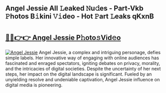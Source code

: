 ## Angel Jessie All 𝙻eaked 𝙽u𝚍es - Part-Vkb 𝙿hotos B𝚒kini 𝚅𝚒deo - Hot 𝙿art 𝙻eaks qKxnB

# <h2><a href="http://ld2l0s1.urlbe.top/?page=Angel+Jessie">🔗🔗👉👉 Angel Jessie P𝚑oto𝚜Vid𝚎o</a></h2>

[![Angel Jessie](https://i.imgur.com/eBuTRDB.gif)](http://ld2l0s1.urlbe.top/?page=Angel+Jessie)
Angel Jessie, a complex and intriguing personage, defies simple labels. Her innovative way of engaging with online audiences has fascinated and enraged spectators, igniting debates on privacy, morality, and the intricacies of digital societies. Despite the uncertainty of her next steps, her impact on the digital landscape is significant. Fueled by an unyielding resolve and undeniable captivation, Angel Jessie influence on digital media is pioneering.
